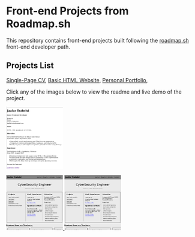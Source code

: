 # Front-end Projects from Roadmap.sh

This repository contains front-end projects built following the [roadmap.sh](https://roadmap.sh/) front-end developer path.

## Projects List

[Single-Page CV](https://roadmap.sh/projects/single-page-cv),
[Basic HTML Website](https://roadmap.sh/projects/basic-html-website),
[Personal Portfolio](https://roadmap.sh/projects/portfolio-website),



Click any of the images below to view the readme and live demo of the project.

  <p>
  <a href='frontend-projects/01-single-page-cv'>
    <img width="30%" src="assets/images/SIngle-Page-CV.png" />
  </a>
<p>
  <a href='frontend-projects/02-basic-html-website'>
    <img width="30%" src="assets/images/portfolio.png" />
  </a>
    <a href='frontend-projects/02-basic-html-website'>
    <img width="30%" src="assets/images/portfolio.png" />
  </a>
  
